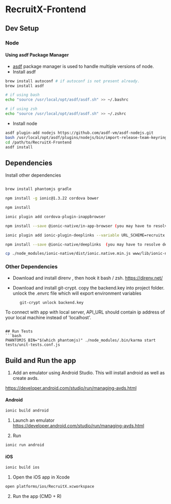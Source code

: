 RecruitX-Frontend
=================

## Dev Setup

### Node

#### Using asdf Package Manager

  * [asdf](https://github.com/asdf-vm/asdf) package manager is used to handle multiple versions of node.
  * Install asdf

  ```bash
  brew install autoconf # if autoconf is not present already.
  brew install asdf

  # if using bash
  echo "source /usr/local/opt/asdf/asdf.sh" >> ~/.bashrc

  # if using zsh
  echo "source /usr/local/opt/asdf/asdf.sh" >> ~/.zshrc
  ```

  * Install node

  ```bash
  asdf plugin-add nodejs https://github.com/asdf-vm/asdf-nodejs.git
  bash /usr/local/opt/asdf/plugins/nodejs/bin/import-release-team-keyring
  cd /path/to/RecruitX-Frontend
  asdf install
  ```

## Dependencies
Install other dependencies
```bash

brew install phantomjs gradle

npm install -g ionic@1.3.22 cordova bower 

npm install

ionic plugin add cordova-plugin-inappbrowser

npm install --save @ionic-native/in-app-browser (you may have to resolve dependencies manually)

ionic plugin add ionic-plugin-deeplinks --variable URL_SCHEME=recruitx --variable DEEPLINK_SCHEME=https --variable DEEPLINK_HOST=recruitx.com --save

npm install --save @ionic-native/deeplinks  (you may have to resolve dependencies manually)

cp ./node_modules/ionic-native/dist/ionic.native.min.js www/lib/ionic-native

```

### Other Dependencies

* Download and install direnv , then hook it bash / zsh.
  https://direnv.net/

* Download and install git-crypt.
  copy the backend.key into project folder. unlock the .envrc file which will export environment variables
  ```bash
     git-crypt unlock backend.key

To connect with app with local server, API_URL should contain ip address of your local machine instead of 'localhost'.
```

## Run Tests
```bash
PHANTOMJS_BIN="$(which phantomjs)" ./node_modules/.bin/karma start tests/unit-tests.conf.js
```

## Build and Run the app
1. Add an emulator using Android Studio. This will install android as well as create avds.

https://developer.android.com/studio/run/managing-avds.html


#### Android
```bash
ionic build android
```

1. Launch an emulator
https://developer.android.com/studio/run/managing-avds.html

2. Run
```bash
ionic run android
```


#### iOS
```bash
ionic build ios
```

1. Open the iOS app in Xcode
```bash
open platforms/ios/RecruitX.xcworkspace
```
2. Run the app (CMD + R)
